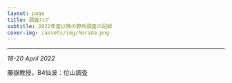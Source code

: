 ```yaml
---
layout: page
title: 調査ログ
subtitle: 2022年度以降の野外調査の記録
cover-img: /assets/img/horida.png
---
```

***
_18-20 April 2022_  
  
藤嶽教授，B4仙波：位山調査
